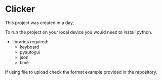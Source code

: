 # Clicker
This project was created in a day,

To run the project on your local device you would need to install python.

- libraries required: 
  - keyboard
  - pyautogui
  - json
  - time
 
If using file to upload check the format example provided in the repository.
